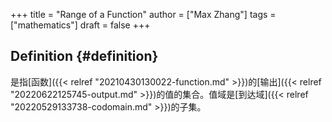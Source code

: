 +++
title = "Range of a Function"
author = ["Max Zhang"]
tags = ["mathematics"]
draft = false
+++

## Definition {#definition}

是指[函数]({{< relref "20210430130022-function.md" >}})的[输出]({{< relref "20220622125745-output.md" >}})的值的集合。值域是[到达域]({{< relref "20220529133738-codomain.md" >}})的子集。
